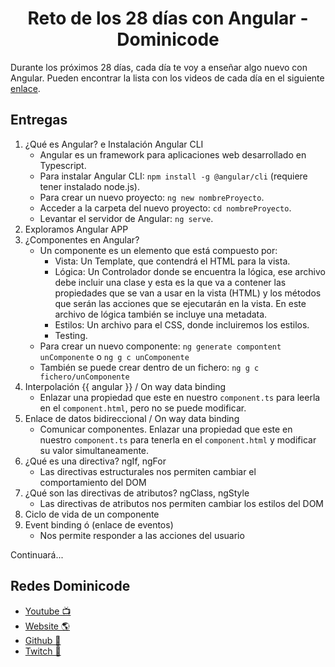 <h1 align="center">Reto de los 28 días con Angular - Dominicode</h1>

Durante los próximos 28 días, cada día te voy a enseñar algo nuevo con Angular.
Pueden encontrar la lista con los videos de cada día en el siguiente [enlace](https://www.youtube.com/watch?v=8Fwwhjt3jjE&list=PL_9MDdjVuFjFBed4Eor5qj1T0LLahl4z0).

## Entregas

1. ¿Qué es Angular? e Instalación Angular CLI
   - Angular es un framework para aplicaciones web desarrollado en Typescript.
   - Para instalar Angular CLI: `npm install -g @angular/cli` (requiere tener instalado node.js).
   - Para crear un nuevo proyecto: `ng new nombreProyecto`.
   - Acceder a la carpeta del nuevo proyecto: `cd nombreProyecto`.
   - Levantar el servidor de Angular: `ng serve`.
2. Exploramos Angular APP
3. ¿Componentes en Angular?
   - Un componente es un elemento que está compuesto por:
     - Vista: Un Template, que contendrá el HTML para la vista.
     - Lógica: Un Controlador donde se encuentra la lógica, ese archivo debe incluir una clase y esta es la que va a contener las propiedades que se van a usar en la vista (HTML) y los métodos que serán las acciones que se ejecutarán en la vista. En este archivo de lógica también se incluye una metadata.
     - Estilos: Un archivo para el CSS, donde incluiremos los estilos.
     - Testing.
   - Para crear un nuevo componente: `ng generate compontent unComponente` o `ng g c unComponente`
   - También se puede crear dentro de un fichero: `ng g c fichero/unComponente`
4. Interpolación {{ angular }} / On way data binding
   - Enlazar una propiedad que este en nuestro `component.ts` para leerla en el `component.html`, pero no se puede modificar.
5. Enlace de datos bidireccional / On way data binding
   - Comunicar componentes. Enlazar una propiedad que este en nuestro `component.ts` para tenerla en el `component.html` y modificar su valor simultaneamente.
6. ¿Qué es una directiva? ngIf, ngFor
   - Las directivas estructurales nos permiten cambiar el comportamiento del DOM
7. ¿Qué son las directivas de atributos? ngClass, ngStyle
   - Las directivas de atributos nos permiten cambiar los estilos del DOM
8. Ciclo de vida de un componente
9. Event binding ó (enlace de eventos)
   - Nos permite responder a las acciones del usuario

Continuará...

## Redes Dominicode

- [Youtube 📺](https://www.youtube.com/c/DominiCode)
- [Website 🌎](https://dominicode.com)
- [Github 📂](https://github.com/domini-code)
- [Twitch 🎥](https://www.twitch.tv/dominicode_live)
